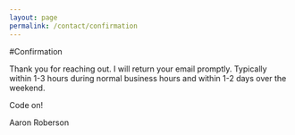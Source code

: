 ```yaml
---
layout: page
permalink: /contact/confirmation
---
```


#Confirmation

Thank you for reaching out. I will return your email promptly. Typically within 1-3 hours during normal business hours and within 1-2 days over the weekend.

Code on!

Aaron Roberson